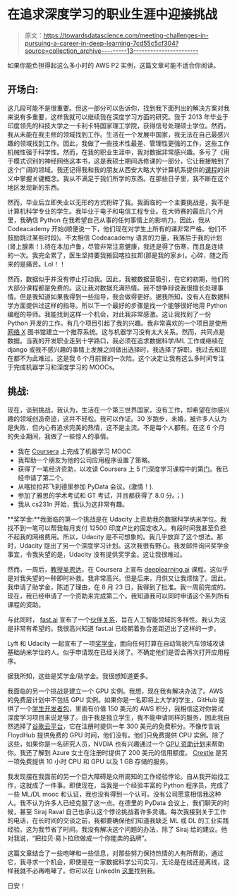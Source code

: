 # 在追求深度学习的职业生涯中迎接挑战

> 原文：<https://towardsdatascience.com/meeting-challenges-in-pursuing-a-career-in-deep-learning-7cd55c5cf304?source=collection_archive---------13----------------------->

如果你能负担得起这么多小时的 AWS P2 实例，这篇文章可能不适合你阅读。

## **开场白**:

这几段可能不是很重要。但这一部分可以告诉你，找到我下面列出的解决方案对我来说有多重要，这样我就可以继续我在深度学习方面的研究。我于 2013 年毕业于印度领先的科技大学之一卡利卡特国家理工学院，获得信号处理硕士学位。然而，我从未能在我主修的领域找到工作。生活在一个发展中国家，我无法在自己最感兴趣的领域找到工作。因此，我做了一些技术性最差、管理性更强的工作，这些工作机械性强于科学性。然而，在我的职业生涯中，我对数据非常感兴趣。多亏了《用于模式识别的神经网络这本书，这是我硕士期间选修课的一部分，它让我接触到了这个广阔的领域。我还记得我和我的朋友从西安大略大学计算机系提供的[课程](http://www.csd.uwo.ca/faculty/olga/Courses//Fall2011//9840/index.html)的讲义中掌握关键概念。我从不满足于我们所学的东西。在那些日子里，我不断在这个地区发现新的东西。

然而，毕业后立即失业以无形的方式粉碎了我。我面临的一个主要挑战是，我不是计算机科学专业的学生。我毕业于电子和电信工程专业。在大师赛的最后几个月里，我确信 Python 在我希望自己从事的任何事情上的影响力。因此，我从 Codeacademy 开始(顺便说一下，他们现在对学生上所有的课非常严格。他们不鼓励跳过某些时段)。不太相信 Codeacademy 语言的力量，我落后于我的计划(肾上腺素！).待在本加卢鲁，尽管非常注意健康，我还是得了伤寒，而且是连续的一次。我完全累了，医生坚持要我搬回喀拉拉邦(那是我的家乡)。心碎，随之而来的是痛苦。Lol！！

然而，数据似乎并没有停止打动我。因此，我被数据营吸引，在它的初期，他们的大部分课程都是免费的。这让我对数据充满热情。我不想争辩说我很擅长处理事情。但是我知道如果我得到一些指导，我会做得更好。据我所知，没有人在数据科学方面提供过这样的指导。所以下一个最好的步骤是找一个能够很好地用 Python 编程的导师。我能找到这样一个机会，对此我非常感激。这让我找到了一份 Python 开发的工作。有几个项目引起了我的兴趣。我非常喜欢的一个项目是使用[网络 X](https://networkx.github.io/) 图书馆建立一个推荐系统。这与机器学习没有太大关系。然而，共同点是数据。当我的开发职业走到十字路口，我必须在追求数据科学/ML 工作或继续在 django 或我不感兴趣的事情上发展之间做出选择时，我选择了辞职。我过去和现在都不为此难过。这是我 6 个月前冒的一次险。这个决定让我有这么多时间专注于完成机器学习和深度学习的 MOOCs。

## 挑战:

现在，谈到挑战，我认为，生活在一个第三世界国家，没有工作，却希望在你感兴趣的领域创造奇迹，这并不轻松。我可以作证。30 岁跑步，未婚，被许多人认为是失败，但内心有追求完美的热情，这不是主流。不是每个人都有。在这 6 个月的失业期间，我做了一些惊人的事情。

*   我在 [Coursera](https://www.coursera.org/learn/machine-learning/home/welcome) 上完成了机器学习 MOOC
*   我帮助一个朋友为他的公司应用程序设置了策略。
*   获得了一笔经济资助，以攻读 Coursera 上 5 门深度学习课程中的第[门](https://www.coursera.org/learn/neural-networks-deep-learning/home/welcome)。我已经申请了第二个。
*   从喀拉拉邦飞到德里参加 PyData 会议。(激情！).
*   参加了雅思的学术考试和 GT 考试，并且都获得了 8.0 分。；)
*   我从 cs231n 开始，我认为这非常有趣。

**奖学金:**我面临的第一个挑战是在 Udacity 上资助我的数据科学纳米学位。我找不到一笔可以帮我每月支付 12500 印度卢比的固定收入。有段时间我甚至负担不起我的网络费用。所以，Udacity 是不可想象的。我几乎放弃了这个想法。那时，Udacity 提出了另一个深度学习计划。这次我很有野心。我发邮件询问奖学金事宜，令我失望的是，Udacity 没有提供奖学金。这让我很难过。

然而，一周后，[教授吴恩达](https://twitter.com/AndrewYNg)，在 Coursera 上宣布 [deeplearning.ai](https://www.deeplearning.ai/) 课程。这似乎是对我失望的一种即时补救。我非常高兴。但是后来，月供又让我烦恼了。因此，我申请了助学金，陈述了理由，在 8 月 23 日，我得到了批准。我一周前完成的。现在，我已经申请了一个资助来完成第二个。我知道我可以同时申请这个系列所有课程的资助。

与此同时， [fast.ai](http://fast.ai) 宣布了一个[伙伴关系](http://www.fast.ai/2017/09/08/international-fellowship/)，旨在人工智能领域的多样性。我认为这是非常有希望的。我很高兴知道 fast.ai 已经朝着弥合差距迈出了这样的一步。

Lyft 和 Udacity 一起宣布了一项[奖学金](https://www.udacity.com/scholarships/lyft)，面向任何打算在自动驾驶汽车领域攻读基础纳米学位的人。似乎申请现在已经关闭了。不确定他们是否会再次打开应用程序。

据我所知，这些是奖学金/助学金。我很想知道更多。

我面临的另一个挑战是建立一个 GPU 实例。我想，现在我有解决办法了。AWS 的免费层计划中不包括 GPU 实例。如果你是一名即将上大学的学生，GitHub 提供了一个[学生开发者包](https://education.github.com/pack)，里面有价值 150 美元的 AWS 积分，我相信这对你尝试深度学习项目来说足够了。由于我是独立学生，我不能申请同样的服务，因此我自然选择了[谷歌云平台](https://cloud.google.com/)，它在注册时提供一年 300 美元的免费积分。不像传言说 FloydHub 提供免费的 GPU 时间，他们没有。他们只免费提供 CPU 实例。除了这些，如果你是一名研究人员，NVDIA 也有兴趣通过一个 [GPU 资助计划](https://developer.nvidia.com/academic_gpu_seeding)来帮助你。我还了解到 Azure 女士在注册时提供了 200 美元的信用额度。 [Crestle](https://www.crestle.com/) 是另一项免费提供 10 小时 CPU 和 GPU 以及 1 GB 存储的服务。

我发现摆在我面前的另一个巨大障碍是众所周知的工作经验悖论。自从我开始找工作，这就成了一件事。即使现在，当我是一个经验丰富的 Python 程序员，完成了一些 ML/DL mooc 和认证，我也没有得到一个认可。没有公司愿意相信我这种人。我不认为许多人已经克服了这一点。在德里的 PyData 会议上，我们聊天的时候，甚至 Siraj Raval 自己也承认这个悖论挑战着许多灵魂。每次我接到关于工作的电话，在长时间的交谈之前，我都要确保他们知道我缺乏 ML 或 DL 的工业实践经验。这为我节省了时间。我没有解决这个问题的办法，除了 Siraj 给的建议。他对我说，“把拉贝·易卜拉欣做成一个你能卖的品牌”。

这篇文章结合了一些咆哮和一些信息，对那些努力保持热情的人有所帮助，通过它，我寻求一个机会，即使是在一家数据科学公司实习，无论是在线还是离线，这样我就不必再咆哮了。你可以在 LinkedIn [这里](https://www.linkedin.com/in/labeebibrahim/)找到我。

日安！